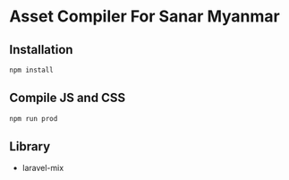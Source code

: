 # Asset Compiler For Sanar Myanmar

## Installation
```sh
npm install
```

## Compile JS and CSS
```sh
npm run prod
```

## Library
- laravel-mix